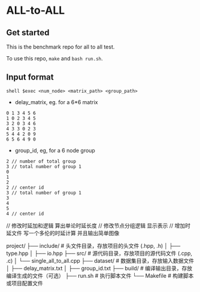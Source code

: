 # ALL-to-ALL

## Get started

This is the benchmark repo for all to all test.

To use this repo, `make` and `bash run.sh`.


## Input format

``shell
$exec <num_node> <matrix_path> <group_path>
``

* delay_matrix, eg. for a 6*6 matrix

```shell
0 1 3 4 5 6
1 0 2 3 4 5
3 2 0 3 4 6
4 3 3 0 2 3
5 4 4 2 0 9
6 5 6 4 9 0
```

* group_id, eg, for a 6 node group

```shell
2 // number of total group
3 // total number of group 1
0 
1
2
2 // center id
3 // total number of group 1
3
4
5
4 // center id
```

// 修改时延加和逻辑 算出单论时延长度
// 修改节点分组逻辑 显示表示
// 增加时延文件 写一个多伦的时延计算 并且输出简单图像



project/
├── include/       # 头文件目录，存放项目的头文件 (.hpp, .h)
│   ├── type.hpp
│   ├── io.hpp
├── src/           # 源代码目录，存放项目的源代码文件 (.cpp, .c)
│   └── single_all_to_all.cpp
├── dataset/       # 数据集目录，存放输入数据文件
│   ├── delay_matrix.txt
│   ├── group_id.txt
├── build/         # 编译输出目录，存放编译生成的文件（可选）
├── run.sh         # 执行脚本文件
└── Makefile       # 构建脚本或项目配置文件
